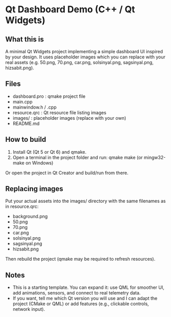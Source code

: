 Qt Dashboard Demo (C++ / Qt Widgets)
=================================

What this is
------------
A minimal Qt Widgets project implementing a simple dashboard UI inspired by your design. It uses placeholder images which you can replace with your real assets (e.g. 50.png, 70.png, car.png, solsinyal.png, sagsinyal.png, hizsabit.png).

Files
-----
- dashboard.pro        : qmake project file
- main.cpp
- mainwindow.h / .cpp
- resource.qrc         : Qt resource file listing images
- images/              : placeholder images (replace with your own)
- README.md

How to build
------------
1. Install Qt (Qt 5 or Qt 6) and qmake.
2. Open a terminal in the project folder and run:
   qmake
   make   (or mingw32-make on Windows)

Or open the project in Qt Creator and build/run from there.

Replacing images
----------------
Put your actual assets into the images/ directory with the same filenames as in resource.qrc:
- background.png
- 50.png
- 70.png
- car.png
- solsinyal.png
- sagsinyal.png
- hizsabit.png

Then rebuild the project (qmake may be required to refresh resources).

Notes
-----
- This is a starting template. You can expand it: use QML for smoother UI, add animations, sensors, and connect to real telemetry data.
- If you want, tell me which Qt version you will use and I can adapt the project (CMake or QML) or add features (e.g., clickable controls, network input).

